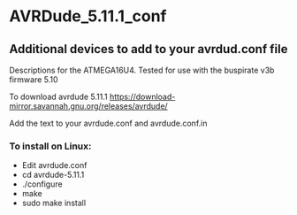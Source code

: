 # AVRDude_5.11.1_conf
## Additional devices to add to your avrdud.conf file

Descriptions for the ATMEGA16U4. Tested for use with the buspirate v3b firmware 5.10

To download avrdude 5.11.1 https://download-mirror.savannah.gnu.org/releases/avrdude/

Add the text to your avrdude.conf and avrdude.conf.in

### To install on Linux:
- Edit avrdude.conf
- cd avrdude-5.11.1
- ./configure
- make
- sudo make install
